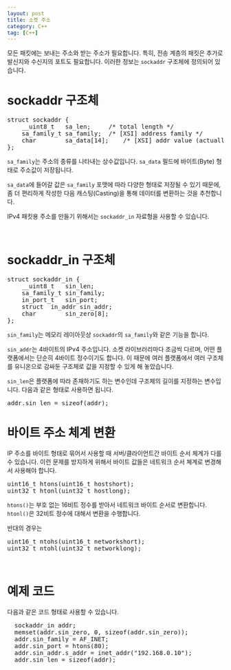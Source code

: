 ```yaml
---
layout: post
title: 소켓 주소
category: C++
tag: [C++]
---
```


모든 패킷에는 보내는 주소와 받는 주소가 필요합니다. 특히, 전송 계층의 패킷은 추가로 발신지와 수신지의 포트도 필요합니다. 이러한 정보는 `sockaddr` 구조체에 정의되어 있습니다.

# sockaddr 구조체

<pre class="prettyprint">
struct sockaddr {
	__uint8_t	sa_len;		/* total length */
	sa_family_t	sa_family;	/* [XSI] address family */
	char		sa_data[14];	/* [XSI] addr value (actually larger) */
};
</pre>

`sa_family`는 주소의 종류를 나타내는 상수값입니다. `sa_data` 필드에 바이트(Byte) 형태로 주소값이 저장됩니다. 

`sa_data`에 들어갈 값은 `sa_family` 포맷에 따라 다양한 형태로 저장될 수 있기 때문에, 좀 더 편리하게 작성한 다음 캐스팅(Casting)을 통해 데이터를 변환하는 것을 추천합니다. 

IPv4 패킷용 주소를 만들기 위해서는 `sockaddr_in` 자료형을 사용할 수 있습니다.

<br>

# sockaddr_in 구조체

<pre class="prettyprint">
struct sockaddr_in {
	__uint8_t	sin_len;
	sa_family_t	sin_family;
	in_port_t	sin_port;
	struct	in_addr sin_addr;
	char		sin_zero[8];
};
</pre>

`sin_family`는 메모리 레이아웃상 `sockaddr`의 `sa_family`와 같은 기능을 합니다.

`sin_addr`는 4바이트의 IPv4 주소입니다. 소켓 라이브러리마다 조금씩 다르며, 어떤 플랫폼에서는 단순히 4바이트 정수이기도 합니다. 이 때문에 여러 플랫폼에서 여러 구조체를 유니온으로 감싸둔 구조체로 값을 지정할 수 있게 해 놓았습니다.

`sin_len`은 플랫폼에 따라 존재하기도 하는 변수인데 구조체의 길이를 지정하는 변수입니다. 다음과 같은 형태로 사용하면 됩니다.

<pre class="prettyprint">
addr.sin_len = sizeof(addr);
</pre>

# 바이트 주소 체계 변환

IP 주소를 바이트 형태로 묶어서 사용할 때 서버/클라이언트간 바이트 순서 체계가 다를 수 있습니다. 이런 문제를 방지하게 위해서 바이트 값들은 네트워크 순서 쳬계로 변경해서 사용해야 합니다.

<pre class="prettyprint">
uint16_t htons(uint16_t hostshort);
uint32_t htonl(uint32_t hostlong);
</pre>

`htons()`는 부호 없는 16비트 정수를 받아서 네트워크 바이트 순서로 변환합니다. `htonl()`은 32비트 정수에 대해서 변환을 수행합니다.

반대의 경우는 

<pre class="prettyprint">
uint16_t ntohs(uint16_t networkshort);
uint32_t ntohl(uint32_t networklong);
</pre>

<br>

# 예제 코드

다음과 같은 코드 형태로 사용할 수 있습니다.

<pre class="prettyprint">
  sockaddr_in addr;
  memset(addr.sin_zero, 0, sizeof(addr.sin_zero));
  addr.sin_family = AF_INET;
  addr.sin_port = htons(80);
  addr.sin_addr.s_addr = inet_addr("192.168.0.10");
  addr.sin_len = sizeof(addr);
</pre>